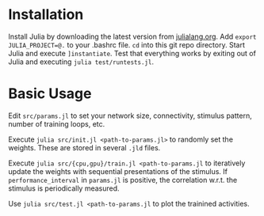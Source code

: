 # Installation #

Install Julia by downloading the latest version from
[julialang.org](https://julialang.org/).  Add `export JULIA_PROJECT=@.`
to your .bashrc file.  `cd` into this git repo directory.  Start Julia and
execute `]instantiate`.  Test that everything works by exiting out of
Julia and executing `julia test/runtests.jl`.

# Basic Usage #

Edit `src/params.jl` to set your network size, connectivity, stimulus
pattern, number of training loops, etc.

Execute `julia src/init.jl <path-to-params.jl>` to randomly set the weights.
These are stored in several `.jld` files.

Execute `julia src/{cpu,gpu}/train.jl <path-to-params.jl` to iteratively
update the weights with sequential presentations of the stimulus.
If `performance_interval` in `params.jl` is positive, the correlation
w.r.t. the stimulus is periodically measured.

Use `julia src/test.jl <path-to-params.jl` to plot the trainined activities.
